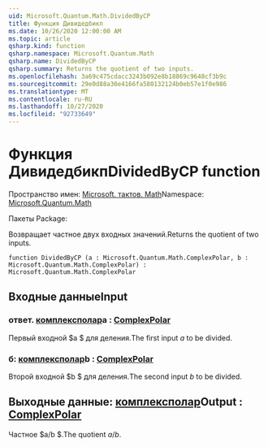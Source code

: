 ```yaml
---
uid: Microsoft.Quantum.Math.DividedByCP
title: Функция Дивидедбикп
ms.date: 10/26/2020 12:00:00 AM
ms.topic: article
qsharp.kind: function
qsharp.namespace: Microsoft.Quantum.Math
qsharp.name: DividedByCP
qsharp.summary: Returns the quotient of two inputs.
ms.openlocfilehash: 3a69c475cdacc3243b092e8b18869c9648cf3b9c
ms.sourcegitcommit: 29e0d88a30e4166fa580132124b0eb57e1f0e986
ms.translationtype: MT
ms.contentlocale: ru-RU
ms.lasthandoff: 10/27/2020
ms.locfileid: "92733649"
---
```

# <a name="dividedbycp-function"></a><span data-ttu-id="99adc-102">Функция Дивидедбикп</span><span class="sxs-lookup"><span data-stu-id="99adc-102">DividedByCP function</span></span>

<span data-ttu-id="99adc-103">Пространство имен: [Microsoft. тактов. Math](xref:Microsoft.Quantum.Math)</span><span class="sxs-lookup"><span data-stu-id="99adc-103">Namespace: [Microsoft.Quantum.Math](xref:Microsoft.Quantum.Math)</span></span>

<span data-ttu-id="99adc-104">Пакеты [](https://nuget.org/packages/)</span><span class="sxs-lookup"><span data-stu-id="99adc-104">Package: [](https://nuget.org/packages/)</span></span>


<span data-ttu-id="99adc-105">Возвращает частное двух входных значений.</span><span class="sxs-lookup"><span data-stu-id="99adc-105">Returns the quotient of two inputs.</span></span>

```qsharp
function DividedByCP (a : Microsoft.Quantum.Math.ComplexPolar, b : Microsoft.Quantum.Math.ComplexPolar) : Microsoft.Quantum.Math.ComplexPolar
```


## <a name="input"></a><span data-ttu-id="99adc-106">Входные данные</span><span class="sxs-lookup"><span data-stu-id="99adc-106">Input</span></span>

### <a name="a--complexpolar"></a><span data-ttu-id="99adc-107">ответ. [комплексполар](xref:Microsoft.Quantum.Math.ComplexPolar)</span><span class="sxs-lookup"><span data-stu-id="99adc-107">a : [ComplexPolar](xref:Microsoft.Quantum.Math.ComplexPolar)</span></span>

<span data-ttu-id="99adc-108">Первый входной $a $ для деления.</span><span class="sxs-lookup"><span data-stu-id="99adc-108">The first input $a$ to be divided.</span></span>


### <a name="b--complexpolar"></a><span data-ttu-id="99adc-109">б: [комплексполар](xref:Microsoft.Quantum.Math.ComplexPolar)</span><span class="sxs-lookup"><span data-stu-id="99adc-109">b : [ComplexPolar](xref:Microsoft.Quantum.Math.ComplexPolar)</span></span>

<span data-ttu-id="99adc-110">Второй входной $b $ для деления.</span><span class="sxs-lookup"><span data-stu-id="99adc-110">The second input $b$ to be divided.</span></span>



## <a name="output--complexpolar"></a><span data-ttu-id="99adc-111">Выходные данные: [комплексполар](xref:Microsoft.Quantum.Math.ComplexPolar)</span><span class="sxs-lookup"><span data-stu-id="99adc-111">Output : [ComplexPolar](xref:Microsoft.Quantum.Math.ComplexPolar)</span></span>

<span data-ttu-id="99adc-112">Частное $a/b $.</span><span class="sxs-lookup"><span data-stu-id="99adc-112">The quotient $a / b$.</span></span>